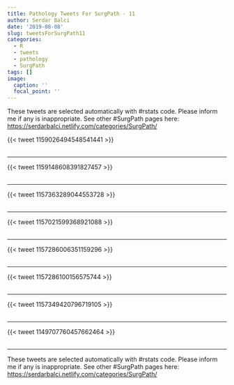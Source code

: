 ```yaml
---
title: Pathology Tweets For SurgPath - 11
author: Serdar Balci
date: '2019-08-08'
slug: tweetsForSurgPath11
categories:
  - R
  - tweets
  - pathology
  - SurgPath
tags: []
image:
  caption: ''
  focal_point: ''
---
```



These tweets are selected automatically with #rstats code. Please inform me if any is inappropriate.
See other #SurgPath pages here: https://serdarbalci.netlify.com/categories/SurgPath/

{{< tweet 1159026494548541441 >}}
<br>
<br>
<hr>
{{< tweet 1159148608391827457 >}}
<br>
<br>
<hr>
{{< tweet 1157363289044553728 >}}
<br>
<br>
<hr>
{{< tweet 1157021599368921088 >}}
<br>
<br>
<hr>
{{< tweet 1157286006351159296 >}}
<br>
<br>
<hr>
{{< tweet 1157286100156575744 >}}
<br>
<br>
<hr>
{{< tweet 1157349420796719105 >}}
<br>
<br>
<hr>
{{< tweet 1149707760457662464 >}}
<br>
<br>
<hr>


These tweets are selected automatically with #rstats code. Please inform me if any is inappropriate.
See other #SurgPath pages here: https://serdarbalci.netlify.com/categories/SurgPath/
